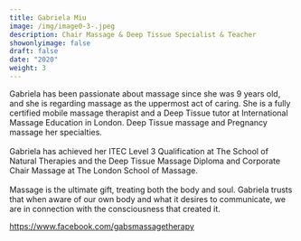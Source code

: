 ```yaml
---
title: Gabriela Miu
image: /img/image0-3-.jpeg
description: Chair Massage & Deep Tissue Specialist & Teacher
showonlyimage: false
draft: false
date: "2020"
weight: 3
---
```

<!--StartFragment-->

Gabriela has been passionate about massage since she was 9 years old, and she is regarding massage as the uppermost act of caring. She is a fully certified mobile massage therapist and a Deep Tissue tutor at International Massage Education in London. Deep Tissue massage and Pregnancy massage her specialties.\
\
Gabriela has achieved her ITEC Level 3 Qualification at The School of Natural Therapies and the Deep Tissue Massage Diploma and Corporate Chair Massage at The London School of Massage.\
\
Massage is the ultimate gift, treating both the body and soul. Gabriela trusts that when aware of our own body and what it desires to communicate, we are in connection with the consciousness that created it.

https://www.facebook.com/gabsmassagetherapy

<!--EndFragment-->